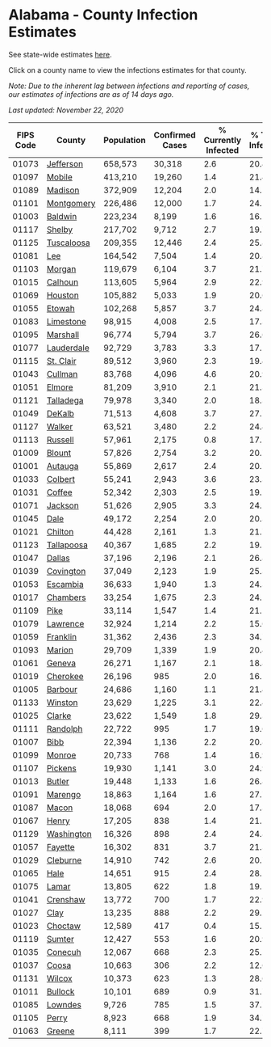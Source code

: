 # Alabama - County Infection Estimates

See state-wide estimates [here](/infections/us-al).

Click on a county name to view the infections estimates for that county.

*Note: Due to the inherent lag between infections and reporting of cases, our estimates of infections are as of 14 days ago.*

*Last updated: November 22, 2020*

|   FIPS Code |                   County |   Population |   Confirmed Cases |   % Currently Infected |   % Total Infected |
|-------------|--------------------------|--------------|-------------------|------------------------|--------------------|
|       01073 |   [Jefferson](jefferson) |      658,573 |            30,318 |                    2.6 |               20.4 |
|       01097 |         [Mobile](mobile) |      413,210 |            19,260 |                    1.4 |               21.4 |
|       01089 |       [Madison](madison) |      372,909 |            12,204 |                    2.0 |               14.5 |
|       01101 | [Montgomery](montgomery) |      226,486 |            12,000 |                    1.7 |               24.1 |
|       01003 |       [Baldwin](baldwin) |      223,234 |             8,199 |                    1.6 |               16.2 |
|       01117 |         [Shelby](shelby) |      217,702 |             9,712 |                    2.7 |               19.7 |
|       01125 | [Tuscaloosa](tuscaloosa) |      209,355 |            12,446 |                    2.4 |               25.8 |
|       01081 |               [Lee](lee) |      164,542 |             7,504 |                    1.4 |               20.8 |
|       01103 |         [Morgan](morgan) |      119,679 |             6,104 |                    3.7 |               21.7 |
|       01015 |       [Calhoun](calhoun) |      113,605 |             5,964 |                    2.9 |               22.9 |
|       01069 |       [Houston](houston) |      105,882 |             5,033 |                    1.9 |               20.6 |
|       01055 |         [Etowah](etowah) |      102,268 |             5,857 |                    3.7 |               24.8 |
|       01083 |   [Limestone](limestone) |       98,915 |             4,008 |                    2.5 |               17.3 |
|       01095 |     [Marshall](marshall) |       96,774 |             5,794 |                    3.7 |               26.6 |
|       01077 | [Lauderdale](lauderdale) |       92,729 |             3,783 |                    3.3 |               17.1 |
|       01115 |   [St. Clair](st.-clair) |       89,512 |             3,960 |                    2.3 |               19.4 |
|       01043 |       [Cullman](cullman) |       83,768 |             4,096 |                    4.6 |               20.9 |
|       01051 |         [Elmore](elmore) |       81,209 |             3,910 |                    2.1 |               21.3 |
|       01121 |   [Talladega](talladega) |       79,978 |             3,340 |                    2.0 |               18.3 |
|       01049 |         [DeKalb](dekalb) |       71,513 |             4,608 |                    3.7 |               27.7 |
|       01127 |         [Walker](walker) |       63,521 |             3,480 |                    2.2 |               24.4 |
|       01113 |       [Russell](russell) |       57,961 |             2,175 |                    0.8 |               17.1 |
|       01009 |         [Blount](blount) |       57,826 |             2,754 |                    3.2 |               20.7 |
|       01001 |       [Autauga](autauga) |       55,869 |             2,617 |                    2.4 |               20.7 |
|       01033 |       [Colbert](colbert) |       55,241 |             2,943 |                    3.6 |               23.3 |
|       01031 |         [Coffee](coffee) |       52,342 |             2,303 |                    2.5 |               19.2 |
|       01071 |       [Jackson](jackson) |       51,626 |             2,905 |                    3.3 |               24.2 |
|       01045 |             [Dale](dale) |       49,172 |             2,254 |                    2.0 |               20.3 |
|       01021 |       [Chilton](chilton) |       44,428 |             2,161 |                    1.3 |               21.7 |
|       01123 | [Tallapoosa](tallapoosa) |       40,367 |             1,685 |                    2.2 |               19.5 |
|       01047 |         [Dallas](dallas) |       37,196 |             2,196 |                    2.1 |               26.8 |
|       01039 |   [Covington](covington) |       37,049 |             2,123 |                    1.9 |               25.3 |
|       01053 |     [Escambia](escambia) |       36,633 |             1,940 |                    1.3 |               24.3 |
|       01017 |     [Chambers](chambers) |       33,254 |             1,675 |                    2.3 |               24.1 |
|       01109 |             [Pike](pike) |       33,114 |             1,547 |                    1.4 |               21.1 |
|       01079 |     [Lawrence](lawrence) |       32,924 |             1,214 |                    2.2 |               15.6 |
|       01059 |     [Franklin](franklin) |       31,362 |             2,436 |                    2.3 |               34.7 |
|       01093 |         [Marion](marion) |       29,709 |             1,339 |                    1.9 |               20.4 |
|       01061 |         [Geneva](geneva) |       26,271 |             1,167 |                    2.1 |               18.8 |
|       01019 |     [Cherokee](cherokee) |       26,196 |               985 |                    2.0 |               16.1 |
|       01005 |       [Barbour](barbour) |       24,686 |             1,160 |                    1.1 |               21.4 |
|       01133 |       [Winston](winston) |       23,629 |             1,225 |                    3.1 |               22.4 |
|       01025 |         [Clarke](clarke) |       23,622 |             1,549 |                    1.8 |               29.3 |
|       01111 |     [Randolph](randolph) |       22,722 |               995 |                    1.7 |               19.6 |
|       01007 |             [Bibb](bibb) |       22,394 |             1,136 |                    2.2 |               20.8 |
|       01099 |         [Monroe](monroe) |       20,733 |               768 |                    1.4 |               16.9 |
|       01107 |       [Pickens](pickens) |       19,930 |             1,141 |                    3.0 |               24.9 |
|       01013 |         [Butler](butler) |       19,448 |             1,133 |                    1.6 |               26.8 |
|       01091 |       [Marengo](marengo) |       18,863 |             1,164 |                    1.6 |               27.7 |
|       01087 |           [Macon](macon) |       18,068 |               694 |                    2.0 |               17.3 |
|       01067 |           [Henry](henry) |       17,205 |               838 |                    1.4 |               21.5 |
|       01129 | [Washington](washington) |       16,326 |               898 |                    2.4 |               24.8 |
|       01057 |       [Fayette](fayette) |       16,302 |               831 |                    3.7 |               21.3 |
|       01029 |     [Cleburne](cleburne) |       14,910 |               742 |                    2.6 |               20.7 |
|       01065 |             [Hale](hale) |       14,651 |               915 |                    2.4 |               28.2 |
|       01075 |           [Lamar](lamar) |       13,805 |               622 |                    1.8 |               19.5 |
|       01041 |     [Crenshaw](crenshaw) |       13,772 |               700 |                    1.7 |               22.9 |
|       01027 |             [Clay](clay) |       13,235 |               888 |                    2.2 |               29.2 |
|       01023 |       [Choctaw](choctaw) |       12,589 |               417 |                    0.4 |               15.5 |
|       01119 |         [Sumter](sumter) |       12,427 |               553 |                    1.6 |               20.9 |
|       01035 |       [Conecuh](conecuh) |       12,067 |               668 |                    2.3 |               25.5 |
|       01037 |           [Coosa](coosa) |       10,663 |               306 |                    2.2 |               12.6 |
|       01131 |         [Wilcox](wilcox) |       10,373 |               623 |                    1.3 |               28.6 |
|       01011 |       [Bullock](bullock) |       10,101 |               689 |                    0.9 |               31.7 |
|       01085 |       [Lowndes](lowndes) |        9,726 |               785 |                    1.5 |               37.7 |
|       01105 |           [Perry](perry) |        8,923 |               668 |                    1.9 |               34.7 |
|       01063 |         [Greene](greene) |        8,111 |               399 |                    1.7 |               22.7 |